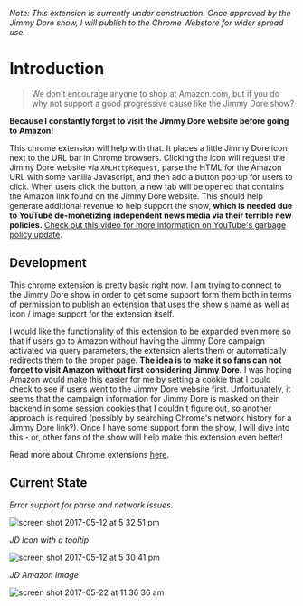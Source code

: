 _Note: This extension is currently under construction. Once approved by the Jimmy Dore show, I will publish to the Chrome Webstore for wider spread use._

# Introduction
> We don't encourage anyone to shop at Amazon.com, but if you do why not support a good progressive cause like the Jimmy Dore show?

**Because I constantly forget to visit the Jimmy Dore website before going to Amazon!**

This chrome extension will help with that. It places a little Jimmy Dore icon next to the URL bar in Chrome browsers. Clicking the icon will request the Jimmy Dore website via `XMLHttpRequest`, parse the HTML for the Amazon URL with some vanilla Javascript, and then add a button pop up for users to click. When users click the button, a new tab will be opened that contains the Amazon link found on the Jimmy Dore website. This should help generate additional revenue to help support the show, **which is needed due to YouTube de-monetizing independent news media via their terrible new policies.** [Check out this video for more information on YouTube's garbage policy update](https://www.youtube.com/watch?v=YSPOz80PyvA).

## Development
This chrome extension is pretty basic right now. I am trying to connect to the Jimmy Dore show in order to get some support form them both in terms of permission to publish an extension that uses the show's name as well as icon / image support for the extension itself.

I would like the functionality of this extension to be expanded even more so that if users go to Amazon without having the Jimmy Dore campaign activated via query parameters, the extension alerts them or automatically redirects them to the proper page. **The idea is to make it so fans can not forget to visit Amazon without first considering Jimmy Dore.** I was hoping Amazon would make this easier for me by setting a cookie that I could check to see if users went to the Jimmy Dore website first. Unfortunately, it seems that the campaign information for Jimmy Dore is masked on their backend in some session cookies that I couldn't figure out, so another approach is required (possibly by searching Chrome's network history for a Jimmy Dore link?). Once I have some support form the show, I will dive into this - or, other fans of the show will help make this extension even better!

Read more about Chrome extensions [here](https://developer.chrome.com/extensions/overview).

## Current State

_Error support for parse and network issues._

![screen shot 2017-05-12 at 5 32 51 pm](https://cloud.githubusercontent.com/assets/2591298/26087496/163fbebe-39bf-11e7-8f34-21b0d7235547.png)

_JD Icon with a tooltip_

![screen shot 2017-05-12 at 5 30 41 pm](https://cloud.githubusercontent.com/assets/2591298/26087497/16427fb4-39bf-11e7-929b-d2cad2aa68df.png)

_JD Amazon Image_

![screen shot 2017-05-22 at 11 36 36 am](https://cloud.githubusercontent.com/assets/2591298/26316648/f339e934-3ee2-11e7-9fe0-8a1ba04b2aef.png)
